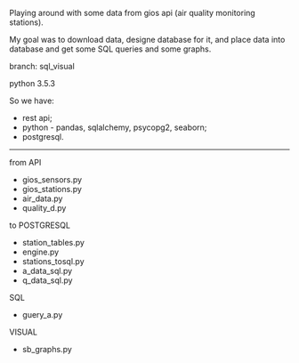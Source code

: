Playing around with some data from gios api (air quality monitoring stations).

My goal was to download data, designe database for it, and place data into database and get some SQL queries and some graphs.

branch: sql_visual

python 3.5.3

So we have:
- rest api;
- python - pandas, sqlalchemy, psycopg2, seaborn;
- postgresql.

-----------------
from API
- gios_sensors.py
- gios_stations.py
- air_data.py
- quality_d.py

to POSTGRESQL
- station_tables.py
- engine.py
- stations_tosql.py
- a_data_sql.py
- q_data_sql.py

SQL
- guery_a.py

VISUAL
- sb_graphs.py


